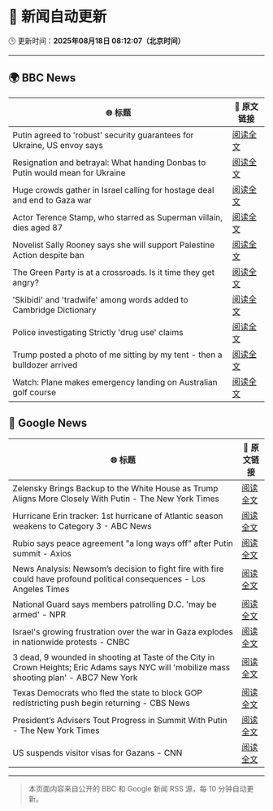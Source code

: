 # 🧠 新闻自动更新

🕒 更新时间：**2025年08月18日 08:12:07（北京时间）**

---

## 🌍 BBC News

| 🌐 标题 | 🔗 原文链接 |
|--------|-------------|
| Putin agreed to 'robust' security guarantees for Ukraine, US envoy says | [阅读全文](https://www.bbc.com/news/articles/crm4ln2ekg1o?at_medium=RSS&at_campaign=rss) |
| Resignation and betrayal: What handing Donbas to Putin would mean for Ukraine | [阅读全文](https://www.bbc.com/news/articles/cvgv1pdkll8o?at_medium=RSS&at_campaign=rss) |
| Huge crowds gather in Israel calling for hostage deal and end to Gaza war | [阅读全文](https://www.bbc.com/news/articles/ce93y2dxlg4o?at_medium=RSS&at_campaign=rss) |
| Actor Terence Stamp, who starred as Superman villain, dies aged 87 | [阅读全文](https://www.bbc.com/news/articles/c39d41g7nmlo?at_medium=RSS&at_campaign=rss) |
| Novelist Sally Rooney says she will support Palestine Action despite ban | [阅读全文](https://www.bbc.com/news/articles/cp94jz0y7ygo?at_medium=RSS&at_campaign=rss) |
| The Green Party is at a crossroads. Is it time they get angry? | [阅读全文](https://www.bbc.com/news/articles/cm2kzrr4375o?at_medium=RSS&at_campaign=rss) |
| 'Skibidi' and 'tradwife' among words added to Cambridge Dictionary | [阅读全文](https://www.bbc.com/news/articles/ce93ygv4zzlo?at_medium=RSS&at_campaign=rss) |
| Police investigating Strictly 'drug use' claims | [阅读全文](https://www.bbc.com/news/articles/cx2px5r90x4o?at_medium=RSS&at_campaign=rss) |
| Trump posted a photo of me sitting by my tent - then a bulldozer arrived | [阅读全文](https://www.bbc.com/news/articles/cx2x39d2jxvo?at_medium=RSS&at_campaign=rss) |
| Watch: Plane makes emergency landing on Australian golf course | [阅读全文](https://www.bbc.com/news/videos/cp892124ndqo?at_medium=RSS&at_campaign=rss) |

## 📰 Google News

| 🌐 标题 | 🔗 原文链接 |
|--------|-------------|
| Zelensky Brings Backup to the White House as Trump Aligns More Closely With Putin - The New York Times | [阅读全文](https://news.google.com/rss/articles/CBMihgFBVV95cUxQOVIxUmhHWGl0dm5RalpSRTZzSWhJeHJsQkltMXh5YnNYMFB6UXJSSTJPcHlXRGtlQ05QT1lDazZ0Uk9COFJTZk9OYjNxYm5NVF95TWVzR0tSelctbzllN1M3NlppQ1RPNzdfLVBVZDAtd1NRZmhtMU5aZDQzb2ttcW1Xa1dUdw?oc=5) |
| Hurricane Erin tracker: 1st hurricane of Atlantic season weakens to Category 3 - ABC News | [阅读全文](https://news.google.com/rss/articles/CBMimAFBVV95cUxOX29HbXh4eDNfTi1JUVJpd0xldTRLT2R6SXBDZXRKRUZKZUxUbkNTYTY0ZVFVRVo5T0VOZkd5RC1CZFN2ZFBBNGphSTBvV21yYmxCTEhoMTRrWlN6a3pSOTFVTmpJZjZKUThFaTVLenpHbXg2VHBrdXRMTnFldHdtY0tJTUs2SXo0VHdUMXg3WkR4bjZZNnJjN9IBngFBVV95cUxOWWJ5dE8wak10blZWSlBEeWJ5cG5BMXZtYzRWeFhwbVBtWkNyVTAtZmhGUzZERHU0S2JqRTdqaVJ1VFMxQ0Zscl92QXFlYWNrMXBuay0zR1h2eW1VYzRlSk91eU1ldVIwbF9WSWE3amJ5bG1PNTFfcC1DVXk2bGxnLXJKb080allwNnJyOWEzMGFiYzNaYWtUWHdxTnJJQQ?oc=5) |
| Rubio says peace agreement "a long ways off" after Putin summit - Axios | [阅读全文](https://news.google.com/rss/articles/CBMidEFVX3lxTE95RC1fTFQ0UFNUbVBEZG02Q3lzR2VSR2ExaG9DRnFIUWZPeHdFdzg5VXdDTHFWSnVOc0Y3VHp1bGFzS0hWcTZ4TWVQQ3I2Vk1BamUyMTRPd24xTkNKd08ybnZkS181ZEZFRkh1NWYwQUZQWkdr?oc=5) |
| News Analysis: Newsom’s decision to fight fire with fire could have profound political consequences - Los Angeles Times | [阅读全文](https://news.google.com/rss/articles/CBMi0AFBVV95cUxNY0pZeTZYaExwVV9WUGItdkF6MllGQVFhTE5zUVN6YzdKSVhHUVZGYS1URWpMVExQbVpwOTVoYXctdXVhVXA4c2RmaC1yUnF2aVRSX2d6d283cFpmUjR5YUFlY282OE5CZzRnTTRWd1JWU3ZkOVRudWZ3bWZoZXN5aWJHWEFxbVg0bWc1bFBCNGhWUzhMdHQwSnp4clh4c3hDTnRrRnNwbTZ6aEJUMmpSenRVS1I2UnpQSjdOckdHNmw1WkJ1RnhvNng3LVBaZ01K?oc=5) |
| National Guard says members patrolling D.C. 'may be armed' - NPR | [阅读全文](https://news.google.com/rss/articles/CBMiggFBVV95cUxPa1FEbHYyVE1nT1VfclpqN0txN01ONkNNTEJlb3FWZTZvcG01WVlMMWJRMUlsTWR2eGhPN2wyNEZmWHNJTUQ3bGxFZmFEdXA0Q1NYUVBLS2RaYV80N0ljWjNBYTFtNjljcmRaZlJmSjZmQlhoSmJYTmFUOW9sN1ZkOXJB?oc=5) |
| Israel's growing frustration over the war in Gaza explodes in nationwide protests - CNBC | [阅读全文](https://news.google.com/rss/articles/CBMiuAFBVV95cUxPOW9vTVp6Wk82OVFxeVFFZ2lTdlBvYkcyd3ZCVE1tQmN5aC1NME5MY3Q3S2lPVjI2VnhuNVVOa0x4b0JMOUdtaEpYejBSRlEzeEJaQ2RvZV9rUTd4dTU2dGkyNGJCdXRaTDdKUVZqSWxtRlZ5Wm1SNWY0MjBYMXdkU2VkTUh6RXNOTm1EWmlfTXhtTmplY1RTMjk3OXlZTFlQcEhGSFF2eWU0c2dtRlN0QThqMEpVT0gy0gG-AUFVX3lxTFBBd3MtTS1wQ215bFE0QndCcGhiQ092NXZ2MmhzUnRreGRfUVBZUEdBYjJ5M0pMMnRHQXdza3FpT0ludmpGN1FSUHZLNnh1Z3lrcE0xSW9EeU1fWEFCc1pla1J3aUtxQXZkbVVRUUdGa0tSMEdZUDdKYVBteDlJT2NVNXNOUVdpVnlwR0hBME53OThpV0UwWlNDMDhTVzJrcVBlUTFETkVxSUY0RDNFcHhpYkF4YUNkdGppbThBUHc?oc=5) |
| 3 dead, 9 wounded in shooting at Taste of the City in Crown Heights; Eric Adams says NYC will 'mobilize mass shooting plan' - ABC7 New York | [阅读全文](https://news.google.com/rss/articles/CBMimAFBVV95cUxNTjZDSXVwam1zN2JubW5SZ28wM2pqQUpTY2hxQXh1Y0dsazZEczFSQ05tNE02TG9KYjlMd0pQdjE5QTJXXy1MQmg0TXg3b05ZdjBYYVcwUUdTUUVON1h4RHFYaGZKMm5IYS11M2UtOHllcmxZUmx2Qk9KUF9HUzh3NlpBT09KRjRpVmM4WWVkQUNLa1VLQlhPb9IBngFBVV95cUxQVDN4Zkstc3RKRlBYbmtVODZ1Tmd0Q1I4cHZwRVdpcEx6M0wySlFfYldDTjU4N2I4ekZUY3YxN1BpbVY3a2U5UzgtZHN1bW1sSTVyNndSZGFiTkl6cFJsNEMxTWJaYjNWZk5uUnBGYnpLcXBybEloVnVvYXN2SEtkMWZPakhSX3llV19TSC1WdXZ4bko4QUNobjdMeVV6dw?oc=5) |
| Texas Democrats who fled the state to block GOP redistricting push begin returning - CBS News | [阅读全文](https://news.google.com/rss/articles/CBMieEFVX3lxTE1ZcnY2NjFYVXdIb0d2Yk8wOVBqdU8xeDJ1VVd1X1NFQWItVzdkRExLWGo5WXpBNTc4UnpnZ2t4cUFuWWo5Q1A4VWJIa1VLQjlBQ2tqajNRaVplQWstRTlxV0ItSW1OUHFjalkxandmRFlOQV9JWVVVUdIBfkFVX3lxTE45emVEbWR6UXhLT3pOZGhFVGx0RHdEVHJXbFpzTkczSWQweWFIZ21Qa1hhMzVtamt6RGdqOG9pWktRS0Npc2Y4MnVZWFVWQ0Fnc2U5d1hiSUN0SHBGRnR5RkNxNC1PTGttRVE4X0djb3E3N3RndDF1eHdjWTFMdw?oc=5) |
| President’s Advisers Tout Progress in Summit With Putin - The New York Times | [阅读全文](https://news.google.com/rss/articles/CBMiY0FVX3lxTE1mTVlVMHR4QkM0WWx0VkJ5eEVweTlYd0hvOTJJOUQtTVdpNlV2MllTQ0pNaFNKQ05MV1Q4SXBUWEZIcFV2THFEbnYwZ1M2NnMxM29wZF9Rb29JdFBOY2JnWTNmbw?oc=5) |
| US suspends visitor visas for Gazans - CNN | [阅读全文](https://news.google.com/rss/articles/CBMieEFVX3lxTE9Ba1J1MTBQSmw2TVZ4ellRejVmUXI1dExLMmlXLUtDUDdKeEoySC1BaTZCZkp3bjFab1BNRVdkbGRaWWtUYnJyV3g3a3VjdGU4b2J6eXRrSjctdWhsajBOamtoek44NDdVQXpUSjRPS3lPajlnTXFQadIBeEFVX3lxTFA2cjhEZnRxRXpENUQ0RzlqSGkweXR4ZE5oMlhUdTBsWU5pZjlySkVYQXBFRjM1SmgxY1licERPbjczdUctOHVUTmlrSXU0NE1NT3dhN3lURENrZThaUG4yMmw3ZEk0UjlyVkE0QUpaRmxWLWVBZ2dkYw?oc=5) |

---
> 本页面内容来自公开的 BBC 和 Google 新闻 RSS 源，每 10 分钟自动更新。